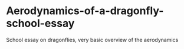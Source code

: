 # Aerodynamics-of-a-dragonfly-school-essay
School essay on dragonflies, very basic overview of the aerodynamics
